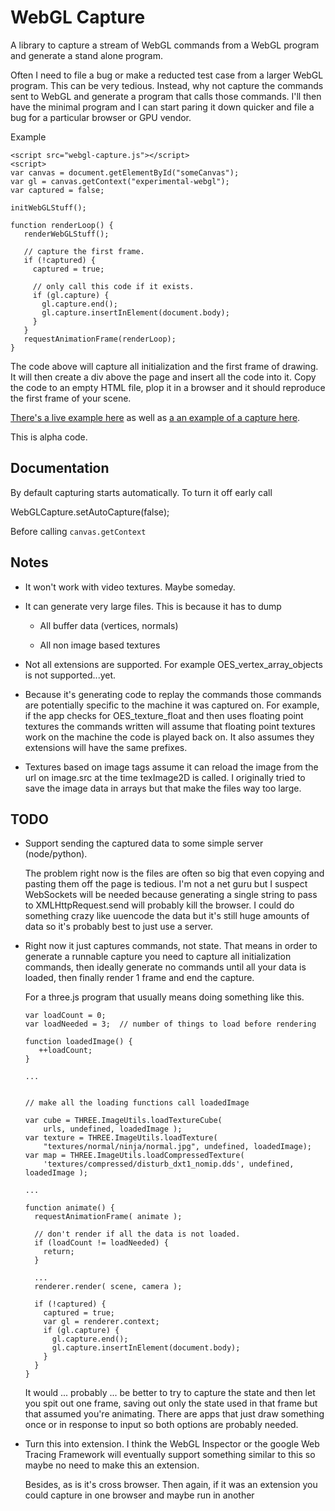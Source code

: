 WebGL Capture
=============

A library to capture a stream of WebGL commands from a WebGL program and
generate a stand alone program.

Often I need to file a bug or make a reducted test case from a larger
WebGL program.  This can be very tedious.  Instead, why not capture the
commands sent to WebGL and generate a program that calls those commands.
I'll then have the minimal program and I can start paring it down
quicker and file a bug for a particular browser or GPU vendor.

Example

    <script src="webgl-capture.js"></script>
    <script>
    var canvas = document.getElementById("someCanvas");
    var gl = canvas.getContext("experimental-webgl");
    var captured = false;

    initWebGLStuff();

    function renderLoop() {
       renderWebGLStuff();

       // capture the first frame.
       if (!captured) {
         captured = true;

         // only call this code if it exists.
         if (gl.capture) {
           gl.capture.end();
           gl.capture.insertInElement(document.body);
         }
       }
       requestAnimationFrame(renderLoop);
    }

The code above will capture all initialization and the first frame of
drawing.  It will then create a div above the page and insert all the code
into it.  Copy the code to an empty HTML file, plop it in a browser and it
should reproduce the first frame of your scene.

[There's a live example here](https://greggman.github.io/webgl-capture/examples/twgl-cube.html)
as well as [a an example of a capture here](https://greggman.github.io/webgl-capture/examples/twgl-cube-example-capture.html).

This is alpha code.

Documentation
-------------

By default capturing starts automatically. To turn it off early call

   WebGLCapture.setAutoCapture(false);

Before calling `canvas.getContext`


Notes
-----

*   It won't work with video textures. Maybe someday.

*   It can generate very large files. This is because it has to dump

    *   All buffer data (vertices, normals)

    *   All non image based textures

*   Not all extensions are supported. For example OES_vertex_array_objects
    is not supported...yet.

*   Because it's generating code to replay the commands those commands
    are potentially specific to the machine it was captured on. For example,
    if the app checks for OES_texture_float and then uses floating point
    textures the commands written will assume that floating point textures
    work on the machine the code is played back on. It also assumes they
    extensions will have the same prefixes.

*   Textures based on image tags assume it can reload the image from the
    url on image.src at the time texImage2D is called. I originally tried
    to save the image data in arrays but that make the files way too large.

TODO
----

*   Support sending the captured data to some simple server (node/python).

    The problem right now is the files are often so big that even copying
    and pasting them off the page is tedious. I'm not a net guru but I
    suspect WebSockets will be needed because generating a single string
    to pass to XMLHttpRequest.send will probably kill the browser. I could
    do something crazy like uuencode the data but it's still huge amounts
    of data so it's probably best to just use a server.

*   Right now it just captures commands, not state. That means in order to
    generate a runnable capture you need to capture all initialization
    commands, then ideally generate no commands until all your data is
    loaded, then finally render 1 frame and end the capture.

    For a three.js program that usually means doing something like this.

        var loadCount = 0;
        var loadNeeded = 3;  // number of things to load before rendering

        function loadedImage() {
           ++loadCount;
        }

        ...


        // make all the loading functions call loadedImage

        var cube = THREE.ImageUtils.loadTextureCube(
            urls, undefined, loadedImage );
        var texture = THREE.ImageUtils.loadTexture(
            "textures/normal/ninja/normal.jpg", undefined, loadedImage);
        var map = THREE.ImageUtils.loadCompressedTexture(
            'textures/compressed/disturb_dxt1_nomip.dds', undefined, loadedImage );

        ...

        function animate() {
          requestAnimationFrame( animate );

          // don't render if all the data is not loaded.
          if (loadCount != loadNeeded) {
            return;
          }

          ...
          renderer.render( scene, camera );

          if (!captured) {
            captured = true;
            var gl = renderer.context;
            if (gl.capture) {
              gl.capture.end();
              gl.capture.insertInElement(document.body);
            }
          }
        }

    It would ... probably ... be better to try to capture the state
    and then let you spit out one frame, saving out only the state
    used in that frame but that assumed you're animating. There are
    apps that just draw something once or in response to input so
    both options are probably needed.

*   Turn this into extension. I think the WebGL Inspector or the
    google Web Tracing Framework will eventually support something
    similar to this so maybe no need to make this an extension.

    Besides, as is it's cross browser. Then again, if it was an
    extension you could capture in one browser and maybe run in another




